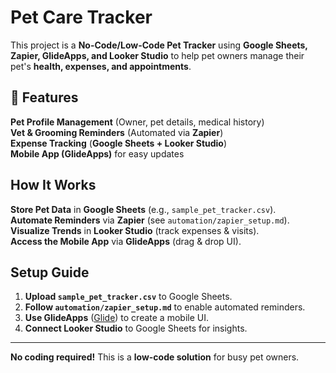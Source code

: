 # Pet Care Tracker 

This project is a **No-Code/Low-Code Pet Tracker** using **Google Sheets, Zapier, GlideApps, and Looker Studio** to help pet owners manage their pet's **health, expenses, and appointments**.

## 🔹 Features
**Pet Profile Management** (Owner, pet details, medical history)  
 **Vet & Grooming Reminders** (Automated via **Zapier**)  
**Expense Tracking** (**Google Sheets + Looker Studio**)  
 **Mobile App (GlideApps)** for easy updates  

## How It Works
**Store Pet Data** in **Google Sheets** (e.g., `sample_pet_tracker.csv`).  
**Automate Reminders** via **Zapier** (see `automation/zapier_setup.md`).  
 **Visualize Trends** in **Looker Studio** (track expenses & visits).  
**Access the Mobile App** via **GlideApps** (drag & drop UI).  

##  Setup Guide
1. **Upload `sample_pet_tracker.csv`** to Google Sheets.  
2. **Follow `automation/zapier_setup.md`** to enable automated reminders.  
3. **Use GlideApps** ([Glide](https://www.glideapps.com/)) to create a mobile UI.  
4. **Connect Looker Studio** to Google Sheets for insights.  

---
**No coding required!** This is a **low-code solution** for busy pet owners. 
